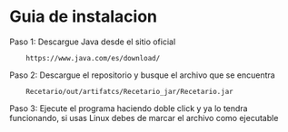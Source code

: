 # Guia de instalacion
Paso 1: Descargue Java desde el sitio oficial

        https://www.java.com/es/download/
Paso 2: Descargue el repositorio y busque el archivo que se encuentra

        Recetario/out/artifatcs/Recetario_jar/Recetario.jar
Paso 3: Ejecute el programa haciendo doble click y ya lo tendra funcionando, si usas Linux debes de marcar el archivo como ejecutable
